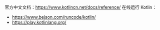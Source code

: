 官方中文文档：https://www.kotlincn.net/docs/reference/
在线运行 Kotlin：

- https://www.bejson.com/runcode/kotlin/
- https://play.kotlinlang.org/
